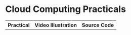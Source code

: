 # Cloud Computing Practicals

<table>
  <tr>
    <th>Practical</th>
    <th>Video Illustration</th>
    <th>Source Code</th>
  </tr>
</table>